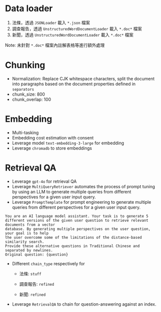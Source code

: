 # Data loader

1. 法條，透過 `JSONLoader` 載入 `*.json` 檔案
2. 調查報告，透過 `UnstructuredWordDocumentLoader` 載入 `*.doc*` 檔案
3. 新聞，透過 `UnstructuredWordDocumentLoader` 載入 `*.doc*` 檔案

Note: 未針對 `*.doc*` 檔案內註解表格等進行額外處理

# Chunking

* Normalization: Replace CJK whitespace characters, split the document into paragraphs based on the document properties defined in `separators`
* chunk_size: 800
* chunk_overlap: 100

# Embedding

* Multi-tasking
* Embedding cost estimation with consent
* Leverage model `text-embedding-3-large` for embedding
* Leverage `chromadb` to store embeddings

# Retrieval QA

* Leverage `gpt-4o` for retrieval QA
* Leverage `MultiQueryRetriever` automates the process of prompt tuning by using an LLM to generate multiple queries from different perspectives for a given user input query.
* Leverage `PromptTemplate` for prompt engineering to generate multiple queries from different perspectives for a given user input query.

```
You are an AI language model assistant. Your task is to generate 5
different versions of the given user question to retrieve relevant documents from a vector
database. By generating multiple perspectives on the user question, your goal is to help
the user overcome some of the limitations of the distance-based similarity search.
Provide these alternative questions in Traditional Chinese and separated by newlines.
Original question: {question}
```

* Different `chain_type` respectively for

  * 法條: `stuff`

  * 調查報告: `refined`

  * 新聞: `refined`

* Leverage `RetrievalQA` to chain for question-answering against an index.